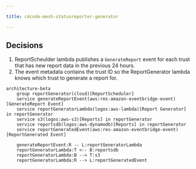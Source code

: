```yaml
---

title: c4code-mesh-statusreporter-generator

---
```


## Decisions

1. ReportScheulder lambda publishes a `GenerateReport` event for each trust that has new report data in the previous 24 hours.
2. The event metadata contains the trust ID so the ReportGenerator lambda knows which trust to generate a report for.

```mermaid
architecture-beta
    group reportGenerator(cloud)[ReportScheduler]
    service generateReportEvent(aws:res-amazon-eventbridge-event)[GenerateReport Event]
    service reportGeneratorLambda(logos:aws-lambda)[Report Generator] in reportGenerator
    service s3(logos:aws-s3)[Reports] in reportGenerator
    service reportsdb(logos:aws-dynamodb)[Reports] in reportGenerator
    service reportGeneratedEvent(aws:res-amazon-eventbridge-event)[ReportGenerated Event]

    generateReportEvent:R -- L:reportGeneratorLambda
    reportGeneratorLambda:T <-- B:reportsdb
    reportGeneratorLambda:B --> T:s3
    reportGeneratorLambda:R --> L:reportGeneratedEvent
```
